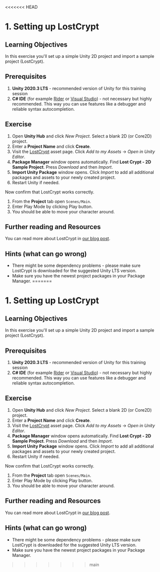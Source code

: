 <<<<<<< HEAD
# 1\. Setting up LostCrypt

## Learning Objectives

In this exercise you'll set up a simple Unity 2D project and import a sample project (LostCrypt).

## Prerequisites

1.  **Unity 2020.3 LTS** - recommended version of Unity for this training session
2.  **C# IDE** (for example [Rider](https://www.jetbrains.com/rider/download/) or [Visual Studio](https://visualstudio.microsoft.com)) - not necessary but highly recommended. This way you can use features like a debugger and reliable syntax autocompletion.

## Exercise

1. Open **Unity Hub** and click _New Project_. Select a blank 2D (or Core2D) project.
2. Enter a **Project Name** and click **Create**.
3. Visit the [LostCrypt](https://assetstore.unity.com/packages/essentials/tutorial-projects/lost-crypt-2d-sample-project-158673) asset page. Click _Add to my Assets_ -> _Open in Unity Editor_.
4. **Package Manager** window opens automatically. Find **Lost Crypt - 2D Sample Project**. Press _Download_ and then _Import_.
5. **Import Unity Package** window opens. Click _Import_ to add all additional packages and assets to your newly created project.
6. Restart Unity if needed.

Now confirm that LostCrypt works correctly.

1.  From the **Project** tab open `Scenes/Main`.
2.  Enter Play Mode by clicking Play button.
3.  You should be able to move your character around.

## Further reading and Resources

You can read more about LostCrypt in [our blog post](https://www.google.com/url?q=https://blog.unity.com/technology/download-our-new-2d-sample-project-lost-crypt&source=gmail-html&ust=1653726008832000&usg=AOvVaw2RORHgX1nn7hE7KZW3e_lA).

## Hints (what can go wrong)

*   There might be some dependency problems - please make sure LostCrypt is downloaded for the suggested Unity LTS version.
*   Make sure you have the newest project packages in your Package Manager.
=======
# 1\. Setting up LostCrypt

## Learning Objectives

In this exercise you'll set up a simple Unity 2D project and import a sample project (LostCrypt).

## Prerequisites

1.  **Unity 2020.3 LTS** - recommended version of Unity for this training session
2.  **C# IDE** (for example [Rider](https://www.jetbrains.com/rider/download/) or [Visual Studio](https://visualstudio.microsoft.com)) - not necessary but highly recommended. This way you can use features like a debugger and reliable syntax autocompletion.

## Exercise

1. Open **Unity Hub** and click _New Project_. Select a blank 2D (or Core2D) project.
2. Enter a **Project Name** and click **Create**.
3. Visit the [LostCrypt](https://assetstore.unity.com/packages/essentials/tutorial-projects/lost-crypt-2d-sample-project-158673) asset page. Click _Add to my Assets_ -> _Open in Unity Editor_.
4. **Package Manager** window opens automatically. Find **Lost Crypt - 2D Sample Project**. Press _Download_ and then _Import_.
5. **Import Unity Package** window opens. Click _Import_ to add all additional packages and assets to your newly created project.
6. Restart Unity if needed.

Now confirm that LostCrypt works correctly.

1.  From the **Project** tab open `Scenes/Main`.
2.  Enter Play Mode by clicking Play button.
3.  You should be able to move your character around.

## Further reading and Resources

You can read more about LostCrypt in [our blog post](https://www.google.com/url?q=https://blog.unity.com/technology/download-our-new-2d-sample-project-lost-crypt&source=gmail-html&ust=1653726008832000&usg=AOvVaw2RORHgX1nn7hE7KZW3e_lA).

## Hints (what can go wrong)

*   There might be some dependency problems - please make sure LostCrypt is downloaded for the suggested Unity LTS version.
*   Make sure you have the newest project packages in your Package Manager.
>>>>>>> main
